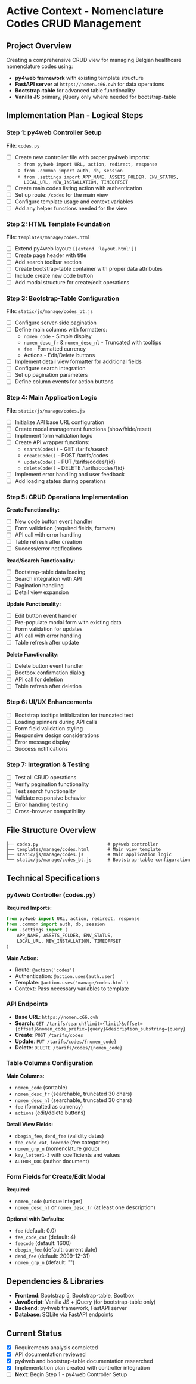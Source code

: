 # Active Context - Nomenclature Codes CRUD Management

## Project Overview

Creating a comprehensive CRUD view for managing Belgian healthcare nomenclature codes using:

- **py4web framework** with existing template structure
- **FastAPI server** at `https://nomen.c66.ovh` for data operations
- **Bootstrap-table** for advanced table functionality
- **Vanilla JS** primary, jQuery only where needed for bootstrap-table

## Implementation Plan - Logical Steps

### Step 1: py4web Controller Setup

**File**: `codes.py`

- [ ] Create new controller file with proper py4web imports:
  - `from py4web import URL, action, redirect, response`
  - `from .common import auth, db, session`
  - `from .settings import APP_NAME, ASSETS_FOLDER, ENV_STATUS, LOCAL_URL, NEW_INSTALLATION, TIMEOFFSET`
- [ ] Create main codes listing action with authentication
- [ ] Set up route: `/codes` for the main view
- [ ] Configure template usage and context variables
- [ ] Add any helper functions needed for the view

### Step 2: HTML Template Foundation

**File**: `templates/manage/codes.html`

- [ ] Extend py4web layout: `[[extend 'layout.html']]`
- [ ] Create page header with title
- [ ] Add search toolbar section
- [ ] Create bootstrap-table container with proper data attributes
- [ ] Include create new code button
- [ ] Add modal structure for create/edit operations

### Step 3: Bootstrap-Table Configuration

**File**: `static/js/manage/codes_bt.js`

- [ ] Configure server-side pagination
- [ ] Define main columns with formatters:
  - `nomen_code` - Simple display
  - `nomen_desc_fr` & `nomen_desc_nl` - Truncated with tooltips
  - `fee` - Formatted currency
  - Actions - Edit/Delete buttons
- [ ] Implement detail view formatter for additional fields
- [ ] Configure search integration
- [ ] Set up pagination parameters
- [ ] Define column events for action buttons

### Step 4: Main Application Logic

**File**: `static/js/manage/codes.js`

- [ ] Initialize API base URL configuration
- [ ] Create modal management functions (show/hide/reset)
- [ ] Implement form validation logic
- [ ] Create API wrapper functions:
  - `searchCodes()` - GET /tarifs/search
  - `createCode()` - POST /tarifs/codes
  - `updateCode()` - PUT /tarifs/codes/{id}
  - `deleteCode()` - DELETE /tarifs/codes/{id}
- [ ] Implement error handling and user feedback
- [ ] Add loading states during operations

### Step 5: CRUD Operations Implementation

**Create Functionality:**

- [ ] New code button event handler
- [ ] Form validation (required fields, formats)
- [ ] API call with error handling
- [ ] Table refresh after creation
- [ ] Success/error notifications

**Read/Search Functionality:**

- [ ] Bootstrap-table data loading
- [ ] Search integration with API
- [ ] Pagination handling
- [ ] Detail view expansion

**Update Functionality:**

- [ ] Edit button event handler
- [ ] Pre-populate modal form with existing data
- [ ] Form validation for updates
- [ ] API call with error handling
- [ ] Table refresh after update

**Delete Functionality:**

- [ ] Delete button event handler
- [ ] Bootbox confirmation dialog
- [ ] API call for deletion
- [ ] Table refresh after deletion

### Step 6: UI/UX Enhancements

- [ ] Bootstrap tooltips initialization for truncated text
- [ ] Loading spinners during API calls
- [ ] Form field validation styling
- [ ] Responsive design considerations
- [ ] Error message display
- [ ] Success notifications

### Step 7: Integration & Testing

- [ ] Test all CRUD operations
- [ ] Verify pagination functionality
- [ ] Test search functionality
- [ ] Validate responsive behavior
- [ ] Error handling testing
- [ ] Cross-browser compatibility

## File Structure Overview

``` tree
├── codes.py                          # py4web controller
├── templates/manage/codes.html       # Main view template
├── static/js/manage/codes.js         # Main application logic
└── static/js/manage/codes_bt.js      # Bootstrap-table configuration
```

## Technical Specifications

### py4web Controller (codes.py)

**Required Imports:**

```python
from py4web import URL, action, redirect, response
from .common import auth, db, session
from .settings import (
    APP_NAME, ASSETS_FOLDER, ENV_STATUS, 
    LOCAL_URL, NEW_INSTALLATION, TIMEOFFSET
)
```

**Main Action:**

- Route: `@action('codes')`
- Authentication: `@action.uses(auth.user)`
- Template: `@action.uses('manage/codes.html')`
- Context: Pass necessary variables to template

### API Endpoints

- **Base URL**: `https://nomen.c66.ovh`
- **Search**: `GET /tarifs/search?limit={limit}&offset={offset}&nomen_code_prefix={query}&description_substring={query}`
- **Create**: `POST /tarifs/codes`
- **Update**: `PUT /tarifs/codes/{nomen_code}`
- **Delete**: `DELETE /tarifs/codes/{nomen_code}`

### Table Columns Configuration

**Main Columns:**

- `nomen_code` (sortable)
- `nomen_desc_fr` (searchable, truncated 30 chars)
- `nomen_desc_nl` (searchable, truncated 30 chars)
- `fee` (formatted as currency)
- `actions` (edit/delete buttons)

**Detail View Fields:**

- `dbegin_fee`, `dend_fee` (validity dates)
- `fee_code_cat`, `feecode` (fee categories)
- `nomen_grp_n` (nomenclature group)
- `key_letter1-3` with coefficients and values
- `AUTHOR_DOC` (author document)

### Form Fields for Create/Edit Modal

**Required:**

- `nomen_code` (unique integer)
- `nomen_desc_nl` or `nomen_desc_fr` (at least one description)

**Optional with Defaults:**

- `fee` (default: 0.0)
- `fee_code_cat` (default: 4)
- `feecode` (default: 1600)
- `dbegin_fee` (default: current date)
- `dend_fee` (default: 2099-12-31)
- `nomen_grp_n` (default: "")

## Dependencies & Libraries

- **Frontend**: Bootstrap 5, Bootstrap-table, Bootbox
- **JavaScript**: Vanilla JS + jQuery (for bootstrap-table only)
- **Backend**: py4web framework, FastAPI server
- **Database**: SQLite via FastAPI endpoints

## Current Status

- [x] Requirements analysis completed
- [x] API documentation reviewed
- [x] py4web and bootstrap-table documentation researched
- [x] Implementation plan created with controller integration
- [ ] **Next**: Begin Step 1 - py4web Controller Setup
